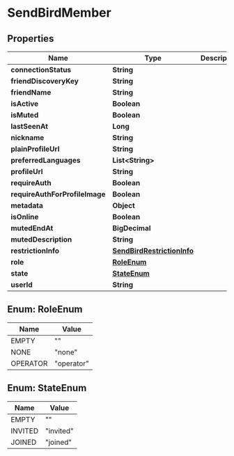 

# SendBirdMember


## Properties

| Name | Type | Description | Notes |
|------------ | ------------- | ------------- | -------------|
|**connectionStatus** | **String** |  |  [optional] |
|**friendDiscoveryKey** | **String** |  |  [optional] |
|**friendName** | **String** |  |  [optional] |
|**isActive** | **Boolean** |  |  [optional] |
|**isMuted** | **Boolean** |  |  [optional] |
|**lastSeenAt** | **Long** |  |  [optional] |
|**nickname** | **String** |  |  [optional] |
|**plainProfileUrl** | **String** |  |  [optional] |
|**preferredLanguages** | **List&lt;String&gt;** |  |  [optional] |
|**profileUrl** | **String** |  |  [optional] |
|**requireAuth** | **Boolean** |  |  [optional] |
|**requireAuthForProfileImage** | **Boolean** |  |  [optional] |
|**metadata** | **Object** |  |  [optional] |
|**isOnline** | **Boolean** |  |  [optional] |
|**mutedEndAt** | **BigDecimal** |  |  [optional] |
|**mutedDescription** | **String** |  |  [optional] |
|**restrictionInfo** | [**SendBirdRestrictionInfo**](SendBirdRestrictionInfo.md) |  |  [optional] |
|**role** | [**RoleEnum**](#RoleEnum) |  |  [optional] |
|**state** | [**StateEnum**](#StateEnum) |  |  [optional] |
|**userId** | **String** |  |  [optional] |



## Enum: RoleEnum

| Name | Value |
|---- | -----|
| EMPTY | &quot;&quot; |
| NONE | &quot;none&quot; |
| OPERATOR | &quot;operator&quot; |



## Enum: StateEnum

| Name | Value |
|---- | -----|
| EMPTY | &quot;&quot; |
| INVITED | &quot;invited&quot; |
| JOINED | &quot;joined&quot; |



